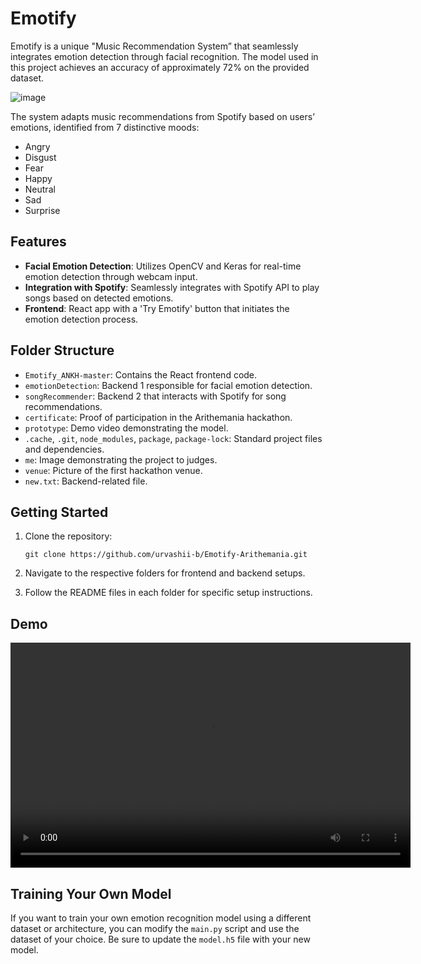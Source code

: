 # Emotify

Emotify is a unique "Music Recommendation System” that seamlessly integrates emotion detection through facial recognition. The model used in this project achieves an accuracy of approximately 72% on the provided dataset.

![image](https://github.com/urvashii-b/Emotify/assets/130129236/35cd4610-7d35-4cab-8fb8-70bd85724532)

The system adapts music recommendations from Spotify based on users’ emotions, identified from 7 distinctive moods:

- Angry
- Disgust
- Fear
- Happy
- Neutral
- Sad
- Surprise

## Features

- **Facial Emotion Detection**: Utilizes OpenCV and Keras for real-time emotion detection through webcam input.
- **Integration with Spotify**: Seamlessly integrates with Spotify API to play songs based on detected emotions.
- **Frontend**: React app with a 'Try Emotify' button that initiates the emotion detection process.

## Folder Structure

- `Emotify_ANKH-master`: Contains the React frontend code.
- `emotionDetection`: Backend 1 responsible for facial emotion detection.
- `songRecommender`: Backend 2 that interacts with Spotify for song recommendations.
- `certificate`: Proof of participation in the Arithemania hackathon.
- `prototype`: Demo video demonstrating the model.
- `.cache`, `.git`, `node_modules`, `package`, `package-lock`: Standard project files and dependencies.
- `me`: Image demonstrating the project to judges.
- `venue`: Picture of the first hackathon venue.
- `new.txt`: Backend-related file.

## Getting Started

1. Clone the repository:

   ```
   git clone https://github.com/urvashii-b/Emotify-Arithemania.git
   ```

2. Navigate to the respective folders for frontend and backend setups.

3. Follow the README files in each folder for specific setup instructions.

## Demo

<video width="640" height="360" controls>
  <source src=".mp4" type="video/mp4">
  Your browser does not support the video tag.
</video>


## Training Your Own Model

If you want to train your own emotion recognition model using a different dataset or architecture, you can modify the `main.py` script and use the dataset of your choice. Be sure to update the `model.h5` file with your new model.

